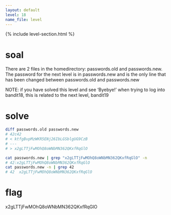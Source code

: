 ```yaml
---
layout: default
level: 18
name_file: level
---
```


{% include level-section.html %}

# soal
There are 2 files in the homedirectory: passwords.old and passwords.new. \
The password for the next level is in passwords.new and is the only line that has been changed between passwords.old and passwords.new

NOTE: if you have solved this level and see ‘Byebye!’ when trying to log into bandit18, this is related to the next level, bandit19

# solve
```bash
diff passwords.old passwords.new 
# 42c42
# < ktfgBvpMzWKR5ENj26IbLGSblgUG9CzB
# ---
# > x2gLTTjFwMOhQ8oWNbMN362QKxfRqGlO

cat passwords.new | grep "x2gLTTjFwMOhQ8oWNbMN362QKxfRqGlO" -n
# 42:x2gLTTjFwMOhQ8oWNbMN362QKxfRqGlO
cat passwords.new -n | grep 42
# 42  x2gLTTjFwMOhQ8oWNbMN362QKxfRqGlO
```

# flag
x2gLTTjFwMOhQ8oWNbMN362QKxfRqGlO